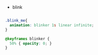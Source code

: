 - blink
``` css

.blink_me{
  animation: blinker 1s linear infinite;
}

@keyframes blinker {  
  50% { opacity: 0; }
}

```
